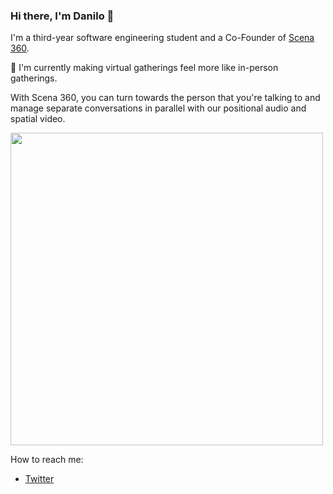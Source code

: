 ### Hi there, I'm Danilo 👋

I'm a third-year software engineering student and a Co-Founder of [Scena 360](https://links.scena360.com/ZIm0cg). 

🚀 I'm currently making virtual gatherings feel more like in-person gatherings.

With Scena 360, you can turn towards the person that you're talking to and manage separate conversations in parallel with our positional audio and spatial video.

<img src="https://storage.googleapis.com/scena-cdn-assets/landing-images/scena-og-image-2.png" width="500" />

How to reach me: 
- [Twitter](https://twitter.com/djoksimo)


